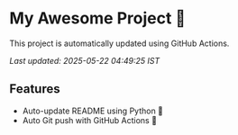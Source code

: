# My Awesome Project 🚀

This project is automatically updated using GitHub Actions.

_Last updated: 2025-05-22 04:49:25 IST_

## Features
- Auto-update README using Python 🐍
- Auto Git push with GitHub Actions 🤖
